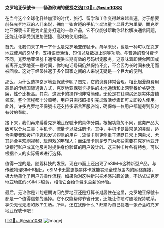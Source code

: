 **克罗地亚保號卡——畅游欧洲的便捷之选[[TG💪+ @esim1088](https://t.me/s/esim1088)]**

在当今这个全球化日益加深的时代，旅行、留学和工作变得越来越普遍。对于想要前往克罗地亚的人们来说，拥有一张合适的手机卡或流量卡显得尤为重要。而克罗地亚保號卡正是为此量身打造的一款产品，它不仅能够帮助你轻松解决通信问题，还能让你享受到更加便捷、高效的使用体验。

首先，让我们来了解一下什么是克罗地亚保號卡。简单来说，这是一种可以在克罗地亚使用的SIM卡，支持语音通话、短信以及数据上网等功能。与普通的预付费卡不同，克罗地亚保號卡通常提供长期有效的号码绑定服务，这意味着即使你回国或者离开克罗地亚一段时间，你的电话号码仍然保持不变，不会因为长时间未使用而被回收。这对于经常往返于多个国家之间的人来说无疑是一个巨大的便利。

那么，为什么选择克罗地亚保號卡呢？首先，它的资费非常合理。相比起漫游费用高昂的传统国际通话方式，克罗地亚保號卡提供的本地通话和上网套餐价格更低廉，性价比极高。其次，这张卡的操作也非常简便。无论是在线购买还是实体店铺领取，整个流程都十分顺畅，用户只需按照指引完成激活步骤即可立即投入使用。此外，许多克罗地亚保號卡还支持多语言客服咨询，确保每一位用户都能得到及时有效的帮助。

接下来，我们再来看看克罗地亚保號卡的具体分类。根据功能的不同，这类产品大致可以分为三类：手机卡、流量卡以及注册卡。其中，手机卡是最常见的类型，适合需要频繁拨打电话和发送短信的用户；流量卡则更侧重于满足日常上网需求，尤其适合喜欢刷视频、玩游戏的年轻人；而注册卡则是专门为那些需要在克罗地亚开设银行账户或其他服务时提供身份验证的用户设计的。这三种卡片各有特色，可以根据个人的实际需求进行选择。

值得一提的是，随着科技的发展，现在市面上还出现了eSIM卡这种新型产品。与传统物理SIM卡相比，eSIM卡无需更换实体卡就能实现全球范围内的网络连接，极大地简化了用户的操作流程。如果你对这种新兴技术感兴趣的话，不妨试试克罗地亚地区的eSIM卡服务，相信它会给你带来全新的体验。

最后，无论你是计划短期访问克罗地亚还是打算长期居住在这里，克罗地亚保號卡都是一个值得信赖的选择。它不仅能帮你节省开支，还能让你随时随地保持联系，享受无忧无虑的数字生活。所以，还在犹豫什么？赶紧为自己挑选一张合适的克罗地亚保號卡吧！

[[TG💪+ @esim1088](https://t.me/s/esim1088) ![Image](https://i.postimg.cc/4NQfJmqS/Snipaste-2025-05-13-00-14-12.png)]